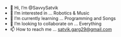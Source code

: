 - 👋 Hi, I’m @SavvySatvik
- 👀 I’m interested in ... Robotics & Music
- 🌱 I’m currently learning ... Programming and Songs
- 💞️ I’m looking to collaborate on ... Everything  
- 📫 How to reach me ... satvik.garg29@gmail.com

<!---
SavvySatvik/SavvySatvik is a ✨ special ✨ repository because its `README.md` (this file) appears on your GitHub profile.
You can click the Preview link to take a look at your changes.
--->
